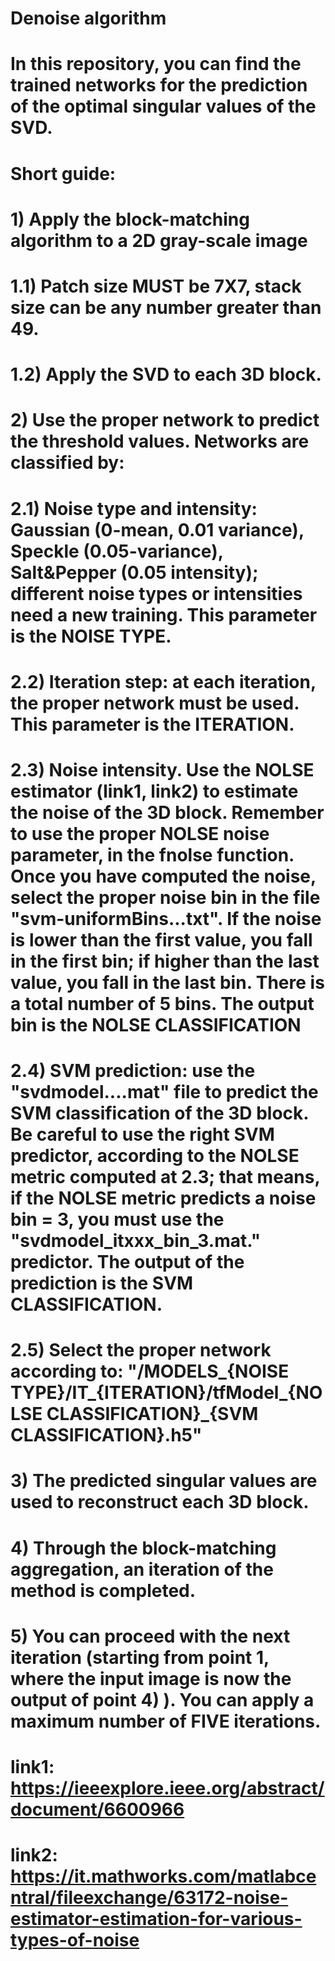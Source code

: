 # Denoise algorithm
# In this repository, you can find the trained networks for the prediction of the optimal singular values of the SVD.

# Short guide:
# 1) Apply the block-matching algorithm to a 2D gray-scale image
#    1.1) Patch size MUST be 7X7, stack size can be any number greater than 49. 
#    1.2) Apply the SVD to each 3D block.
# 2) Use the proper network to predict the threshold values. Networks are classified by:
#    2.1) Noise type and intensity: Gaussian (0-mean, 0.01 variance), Speckle (0.05-variance), Salt&Pepper (0.05 intensity); different noise types or intensities need a new training. This parameter is the NOISE TYPE.
#    2.2) Iteration step: at each iteration, the proper network must be used. This parameter is the ITERATION.
#    2.3) Noise intensity. Use the NOLSE estimator (link1, link2) to estimate the noise of the 3D block. Remember to use the proper NOLSE noise parameter, in the fnolse function. Once you have computed the noise, select the proper noise bin in the file "svm-uniformBins...txt". If the noise is lower than the first value, you fall in the first bin; if higher than the last value, you fall in the last bin. There is a total number of 5 bins. The output bin is the NOLSE CLASSIFICATION
#    2.4) SVM prediction: use the "svdmodel....mat" file to predict the SVM classification of the 3D block. Be careful to use the right SVM predictor, according to the NOLSE metric computed at 2.3; that means, if the NOLSE metric predicts a noise bin = 3, you must use the "svdmodel_itxxx_bin_3.mat." predictor. The output of the prediction is the SVM CLASSIFICATION.
#    2.5) Select the proper network according to: "/MODELS_{NOISE TYPE}/IT_{ITERATION}/tfModel_{NOLSE CLASSIFICATION}_{SVM CLASSIFICATION}.h5"
# 3) The predicted singular values are used to reconstruct each 3D block. 
# 4) Through the block-matching aggregation, an iteration of the method is completed.
# 5) You can proceed with the next iteration (starting from point 1, where the input image is now the output of point 4) ). You can apply a maximum number of FIVE iterations.
    
    
# link1: https://ieeexplore.ieee.org/abstract/document/6600966
# link2: https://it.mathworks.com/matlabcentral/fileexchange/63172-noise-estimator-estimation-for-various-types-of-noise
